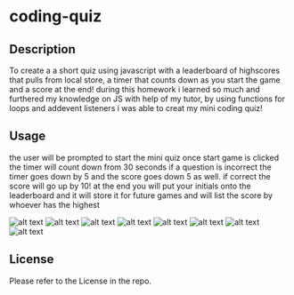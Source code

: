 # coding-quiz



## Description
 
 To create a a short quiz using javascript with a leaderboard of highscores that pulls from local store, a timer that counts down as you start the game and a score at the end! during this homework i learned so much and furthered my knowledge on JS with help of my tutor, by using functions for loops and addevent listeners i was able to creat my mini coding quiz! 



## Usage

the user will be prompted to start the mini quiz once start game is clicked the timer will count down from 30 seconds if a question is incorrect the timer goes down by 5 and the score goes down 5 as well. if correct the score will go up by 10! at the end you will put your initials onto the leaderboard and it will store it for future games and will list the score by whoever has the highest


![alt text](assets/images/Screenshot%202023-09-18%20at%206.02.08%20PM.png)
![alt text](assets/images/Screenshot%202023-09-18%20at%206.02.11%20PM.png)
![alt text](assets/images/Screenshot%202023-09-18%20at%206.02.17%20PM.png)
![alt text](assets/images/Screenshot%202023-09-18%20at%206.02.20%20PM.png)
![alt text](assets/images/Screenshot%202023-09-18%20at%206.02.22%20PM.png)
![alt text](assets/images/Screenshot%202023-09-18%20at%206.02.27%20PM.png)
![alt text](assets/images/Screenshot%202023-09-18%20at%206.02.32%20PM.png)
![alt text](assets/images/Screenshot%202023-09-18%20at%206.02.39%20PM.png)

## License

Please refer to the License in the repo.

